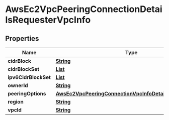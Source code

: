 

# AwsEc2VpcPeeringConnectionDetailsRequesterVpcInfo


## Properties

| Name | Type | Description | Notes |
|------------ | ------------- | ------------- | -------------|
|**cidrBlock** | [**String**](String.md) |  |  [optional] |
|**cidrBlockSet** | [**List**](List.md) |  |  [optional] |
|**ipv6CidrBlockSet** | [**List**](List.md) |  |  [optional] |
|**ownerId** | [**String**](String.md) |  |  [optional] |
|**peeringOptions** | [**AwsEc2VpcPeeringConnectionVpcInfoDetailsPeeringOptions**](AwsEc2VpcPeeringConnectionVpcInfoDetailsPeeringOptions.md) |  |  [optional] |
|**region** | [**String**](String.md) |  |  [optional] |
|**vpcId** | [**String**](String.md) |  |  [optional] |



